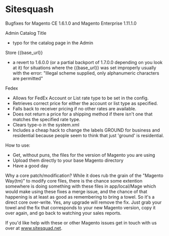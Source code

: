 Sitesquash
==========
Bugfixes for Magento CE 1.6.1.0 and Magento Enterprise 1.11.1.0

Admin Catalog Title
- typo for the catalog page in the Admin

Store {{base_url}}
- a revert to 1.6.0.0 (or a partial backport of 1.7.0.0 depending on you look at it) for situations where the {{base_url}} was set improperly usually with the error: "Illegal scheme supplied, only alphanumeric characters are permitted"

Fedex 
- Allows for FedEx Account or List rate type to be set in the config.
- Retrieves correct price for either the account or list type as specified.
- Falls back to receiver pricing if no other rates are available.
- Does not return a price for a shipping method if there isn't one that matches the specified rate type.
- Clears type-o in the system.xml
- Includes a cheap hack to change the labels GROUND for business and residential because people seem to think that just 'ground' is residential.


How to use:
- Get, without puns, the files for the version of Magento you are using
- Upload them directly to your base Magento directory
- Have a good day

Why a core patch/modification?
While it does rub the grain of the "Magento Way(tm)" to modify core files, there is the chance some extention somewhere is doing something with these files in app/local/Mage which would make using these fixes a merge issue, and the chance of that happening is at least as good as remembering to bring a towel. So it's a direct core over-write. Yes, any upgrade will remove the fix. Just grab your towel and the fix that corresponds to your new Magento version, copy it over again, and go back to watching your sales reports.

If you'd like help with these or other Magento issues get in touch with us over at www.sitesquad.net.
